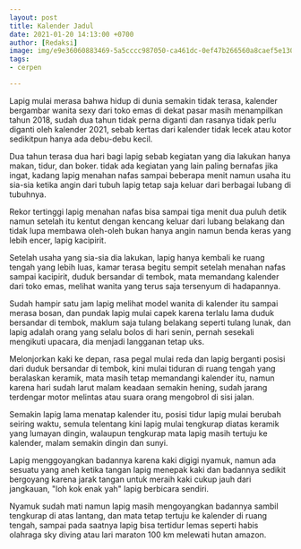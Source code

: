 ```yaml
---
layout: post
title: Kalender Jadul
date: 2021-01-20 14:13:00 +0700
author: [Redaksi]
image: img/e9e36060883469-5a5cccc987050-ca461dc-0ef47b266560a8caef5e130646fc033a.jpg
tags:
- cerpen

---
```

Lapig mulai merasa bahwa hidup di dunia semakin tidak terasa, kalender bergambar wanita sexy dari toko emas di dekat pasar masih menampilkan tahun 2018, sudah dua tahun tidak perna diganti dan rasanya tidak perlu diganti oleh kalender 2021, sebab kertas dari kalender tidak lecek atau kotor sedikitpun hanya ada debu-debu kecil.

Dua tahun terasa dua hari bagi lapig sebab kegiatan yang dia lakukan hanya makan, tidur, dan boker. tidak ada kegiatan yang lain paling bernafas jika ingat, kadang lapig menahan nafas sampai beberapa menit namun usaha itu sia-sia ketika angin dari tubuh lapig tetap saja keluar dari berbagai lubang di tubuhnya.

Rekor tertinggi lapig menahan nafas bisa sampai tiga menit dua puluh detik namun setelah itu kentut dengan kencang keluar dari lubang belakang dan tidak lupa membawa oleh-oleh bukan hanya angin namun benda keras yang lebih encer, lapig kacipirit.

Setelah usaha yang sia-sia dia lakukan, lapig hanya kembali ke ruang tengah yang lebih luas, kamar terasa begitu sempit setelah menahan nafas sampai kacipirit, duduk bersandar di tembok, mata memandang kalender dari toko emas, melihat wanita yang terus saja tersenyum di hadapannya.

Sudah hampir satu jam lapig melihat model wanita di kalender itu sampai merasa bosan, dan pundak lapig mulai capek karena terlalu lama duduk bersandar di tembok, maklum saja tulang belakang seperti tulang lunak, dan lapig adalah orang yang selalu bolos di hari senin, pernah sesekali mengikuti upacara, dia menjadi langganan tetap uks.

Melonjorkan kaki ke depan, rasa pegal mulai reda dan lapig berganti posisi dari duduk bersandar di tembok, kini mulai tiduran di ruang tengah yang beralaskan keramik, mata masih tetap memandangi kalender itu, namun karena hari sudah larut malam keadaan semakin hening, sudah jarang terdengar motor melintas atau suara orang mengobrol di sisi jalan.

Semakin lapig lama menatap kalender itu, posisi tidur lapig mulai berubah seiring waktu, semula telentang kini lapig mulai tengkurap diatas keramik yang lumayan dingin, walaupun tengkurap mata lapig masih tertuju ke kalender, malam semakin dingin dan sunyi.

Lapig menggoyangkan badannya karena kaki digigi nyamuk, namun ada sesuatu yang aneh ketika tangan lapig menepak kaki dan badannya sedikit bergoyang karena jarak tangan untuk meraih kaki cukup jauh dari jangkauan, "loh kok enak yah" lapig berbicara sendiri.

Nyamuk sudah mati namun lapig masih mengoyangkan badannya sambil tengkurap di atas lantang, dan mata tetap tertuju ke kalender di ruang tengah, sampai pada saatnya lapig bisa tertidur lemas seperti habis olahraga sky diving atau lari maraton 100 km melewati hutan amazon.